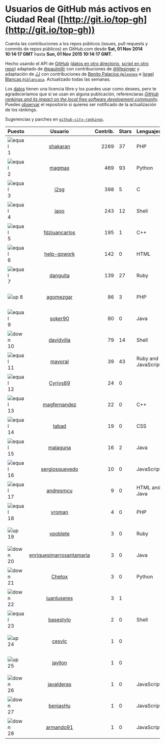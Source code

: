 
# Usuarios de GitHub más activos en Ciudad Real ([http://git.io/top-gh](http://git.io/top-gh))



  Cuenta las contribuciones a los repos públicos (issues, pull requests y commits de repos públicos) en GitHub.com desde  **Sat, 01 Nov 2014 10:14:17 GMT** hasta **Sun, 01 Nov 2015 10:14:17 GMT**.

  Hecho usando el API de [GitHub](http://github.com) ([datos en otro directorio](https://github.com/JJ/top-github-users-data/tree/master/data), [script en otro repo](https://github.com/JJ/github-city-rankings/blob/master/get-city.coffee)) adaptado de [@paulmillr](https://github.com/paulmillr) con contribuciones de [@lifesinger](https://github.com/lifesinger) y adaptación de [JJ](http://jj.github.io) con contribuciones de [Benito Palacios `@pleonex`](http://github.com/pleonex) e [Israel Blancas `@iblancasa`](https://github.com/iblancasa). Actualizado todas las semanas.

  Los [datos](https://github.com/JJ/top-github-users-data/tree/master/data) tienen una licencia libre y los puedes usar como desees, pero te agradeceríamos que si se usan en alguna publicación, referenciaras [*GitHub rankings and its impact on the local free software development community*](https://thewinnower.com/papers/github-rankings-and-its-impact-on-the-local-free-software-development-community). Puedes [observar](https://github.com/JJ/top-github-users-data/subscription) el repositorio si quieres ser notificado de la actualización de los ránkings.

  Sugerencias y parches en [`github-city-rankings`](http://github.com/JJ/github-city-rankings).


| Puesto   |  Usuario  |Contrib.| Stars | Lenguajes   |      Lugar      |  Avatar  |
|----------|:---------:|-------:|-------|-------------|:---------------:|----------|
|![equal](https://raw.githubusercontent.com/JJ/github-city-rankings/master/img/equal.gif) 1 | [shakaran](https://github.com/shakaran) | 2269 | 37 | PHP | Manzanares, Ciudad Real, España | <img src='https://avatars3.githubusercontent.com/u/14254?v=3&s=64' width="64" title='Ángel Guzmán Maeso'> |
|![equal](https://raw.githubusercontent.com/JJ/github-city-rankings/master/img/equal.gif) 2 | [magmax](https://github.com/magmax) | 469 | 93 | Python | Ciudad Real | <img src='https://avatars0.githubusercontent.com/u/584026?v=3&s=64' width="64" title='Miguel Ángel García'> |
|![equal](https://raw.githubusercontent.com/JJ/github-city-rankings/master/img/equal.gif) 3 | [j2sg](https://github.com/j2sg) | 398 | 5 | C | Ciudad Real, Spain | <img src='https://avatars0.githubusercontent.com/u/677220?v=3&s=64' width="64" title='Juan José Salazar García'> |
|![equal](https://raw.githubusercontent.com/JJ/github-city-rankings/master/img/equal.gif) 4 | [jaoo](https://github.com/jaoo) | 243 | 12 | Shell | Piedrabuena. Ciudad Real. Spain | <img src='https://avatars0.githubusercontent.com/u/690184?v=3&s=64' width="64" title='Jose Antonio Olivera Ortega'> |
|![equal](https://raw.githubusercontent.com/JJ/github-city-rankings/master/img/equal.gif) 5 | [fdzjuancarlos](https://github.com/fdzjuancarlos) | 195 | 1 | C++ | Ciudad Real | <img src='https://avatars0.githubusercontent.com/u/5560118?v=3&s=64' width="64" title=''> |
|![equal](https://raw.githubusercontent.com/JJ/github-city-rankings/master/img/equal.gif) 6 | [help-gowork](https://github.com/help-gowork) | 142 | 0 | HTML | Manzanares, Spain | <img src='https://avatars1.githubusercontent.com/u/13090983?v=3&s=64' width="64" title='GoWork'> |
|![equal](https://raw.githubusercontent.com/JJ/github-city-rankings/master/img/equal.gif) 7 | [danguita](https://github.com/danguita) | 139 | 27 | Ruby | Ciudad Real, Spain | <img src='https://avatars2.githubusercontent.com/u/126392?v=3&s=64' width="64" title='David Anguita'> |
|![up](https://raw.githubusercontent.com/JJ/github-city-rankings/master/img/up.gif) 8 | [agomezgar](https://github.com/agomezgar) | 86 | 3 | PHP | Calzada de Calatrava, Ciudad Real | <img src='https://avatars3.githubusercontent.com/u/11057399?v=3&s=64' width="64" title='Antonio Gómez'> |
|![equal](https://raw.githubusercontent.com/JJ/github-city-rankings/master/img/equal.gif) 9 | [soker90](https://github.com/soker90) | 80 | 0 | Java | Ciudad Real | <img src='https://avatars3.githubusercontent.com/u/8345188?v=3&s=64' width="64" title='Eduardo Parra'> |
|![down](https://raw.githubusercontent.com/JJ/github-city-rankings/master/img/down.gif) 10 | [davidvilla](https://github.com/davidvilla) | 79 | 14 | Shell | Ciudad Real (Spain) | <img src='https://avatars1.githubusercontent.com/u/838459?v=3&s=64' width="64" title='David Villa Alises'> |
|![equal](https://raw.githubusercontent.com/JJ/github-city-rankings/master/img/equal.gif) 11 | [mayoral](https://github.com/mayoral) | 39 | 43 | Ruby and JavaScript | Ciudad Real, Spain | <img src='https://avatars3.githubusercontent.com/u/5371?v=3&s=64' width="64" title='Luis Mayoral'> |
|![equal](https://raw.githubusercontent.com/JJ/github-city-rankings/master/img/equal.gif) 12 | [Cyrivs89](https://github.com/Cyrivs89) | 24 | 0 |  | Ciudad Real, Spain | <img src='https://avatars3.githubusercontent.com/u/5678211?v=3&s=64' width="64" title='Mario Romero'> |
|![equal](https://raw.githubusercontent.com/JJ/github-city-rankings/master/img/equal.gif) 13 | [magfernandez](https://github.com/magfernandez) | 22 | 0 | C++ | Valdepeñas, Spain | <img src='https://avatars3.githubusercontent.com/u/8645449?v=3&s=64' width="64" title='Miguel Ángel Gutierrez Fernández'> |
|![equal](https://raw.githubusercontent.com/JJ/github-city-rankings/master/img/equal.gif) 14 | [tabad](https://github.com/tabad) | 19 | 0 | CSS | Manzanares, Ciudad Real, Spain | <img src='https://avatars1.githubusercontent.com/u/2183103?v=3&s=64' width="64" title='Tomás Abad'> |
|![equal](https://raw.githubusercontent.com/JJ/github-city-rankings/master/img/equal.gif) 15 | [malaguna](https://github.com/malaguna) | 16 | 2 | Java | Ciudad Real | <img src='https://avatars0.githubusercontent.com/u/1560266?v=3&s=64' width="64" title='Miguel Ángel'> |
|![equal](https://raw.githubusercontent.com/JJ/github-city-rankings/master/img/equal.gif) 16 | [sergiosquevedo](https://github.com/sergiosquevedo) | 10 | 0 | JavaScript | Ciudad Real | <img src='https://avatars0.githubusercontent.com/u/1688176?v=3&s=64' width="64" title='Sergio Sánchez'> |
|![equal](https://raw.githubusercontent.com/JJ/github-city-rankings/master/img/equal.gif) 17 | [andresmcu](https://github.com/andresmcu) | 9 | 0 | HTML and Java | Ciudad Real | <img src='https://avatars1.githubusercontent.com/u/7127924?v=3&s=64' width="64" title='Andrés Manrique'> |
|![equal](https://raw.githubusercontent.com/JJ/github-city-rankings/master/img/equal.gif) 18 | [vroman](https://github.com/vroman) | 4 | 0 | PHP | Ciudad Real | <img src='https://avatars0.githubusercontent.com/u/45230?v=3&s=64' width="64" title='Víctor Román Archidona'> |
|![up](https://raw.githubusercontent.com/JJ/github-city-rankings/master/img/up.gif) 19 | [vpoblete](https://github.com/vpoblete) | 3 | 0 | Ruby | Ciudad Real, Spain | <img src='https://avatars2.githubusercontent.com/u/2203544?v=3&s=64' width="64" title='vpoblete'> |
|![down](https://raw.githubusercontent.com/JJ/github-city-rankings/master/img/down.gif) 20 | [enriquesimarrosantamaria](https://github.com/enriquesimarrosantamaria) | 3 | 0 | Java | Ciudad Real,Spain | <img src='https://avatars3.githubusercontent.com/u/15198291?v=3&s=64' width="64" title='Enrique Simarro Santamaría'> |
|![down](https://raw.githubusercontent.com/JJ/github-city-rankings/master/img/down.gif) 21 | [Chetox](https://github.com/Chetox) | 3 | 0 | Python | Ciudad Real | <img src='https://avatars1.githubusercontent.com/u/6731364?v=3&s=64' width="64" title='Jose Alberto Granados'> |
|![down](https://raw.githubusercontent.com/JJ/github-city-rankings/master/img/down.gif) 22 | [juanluseres](https://github.com/juanluseres) | 3 | 1 |  | Ciudad Real (Spain) | <img src='https://avatars3.githubusercontent.com/u/11028079?v=3&s=64' width="64" title=''> |
|![equal](https://raw.githubusercontent.com/JJ/github-city-rankings/master/img/equal.gif) 23 | [basestylo](https://github.com/basestylo) | 2 | 0 | Shell | Ciudad Real | <img src='https://avatars2.githubusercontent.com/u/11503528?v=3&s=64' width="64" title='David Martin Garcia'> |
|![up](https://raw.githubusercontent.com/JJ/github-city-rankings/master/img/up.gif) 24 | [cesvlc](https://github.com/cesvlc) | 1 | 0 |  | Manzanares, Spain | <img src='https://avatars1.githubusercontent.com/u/8170010?v=3&s=64' width="64" title='César'> |
|![up](https://raw.githubusercontent.com/JJ/github-city-rankings/master/img/up.gif) 25 | [jayllon](https://github.com/jayllon) | 1 | 0 |  | Ciudad Real | <img src='https://avatars0.githubusercontent.com/u/10651380?v=3&s=64' width="64" title=''> |
|![down](https://raw.githubusercontent.com/JJ/github-city-rankings/master/img/down.gif) 26 | [javalderas](https://github.com/javalderas) | 1 | 0 | JavaScript | Granada / Valdepeñas / Somewhere | <img src='https://avatars0.githubusercontent.com/u/12311029?v=3&s=64' width="64" title='Juan A'> |
|![down](https://raw.githubusercontent.com/JJ/github-city-rankings/master/img/down.gif) 27 | [benjasHu](https://github.com/benjasHu) | 1 | 0 | JavaScript | Ciudad Real (Spain) | <img src='https://avatars1.githubusercontent.com/u/8950146?v=3&s=64' width="64" title='Benja Osuna'> |
|![down](https://raw.githubusercontent.com/JJ/github-city-rankings/master/img/down.gif) 28 | [armando91](https://github.com/armando91) | 1 | 0 | JavaScript | Ciudad Real | <img src='https://avatars0.githubusercontent.com/u/4728980?v=3&s=64' width="64" title='Armando Ferrero'> |
